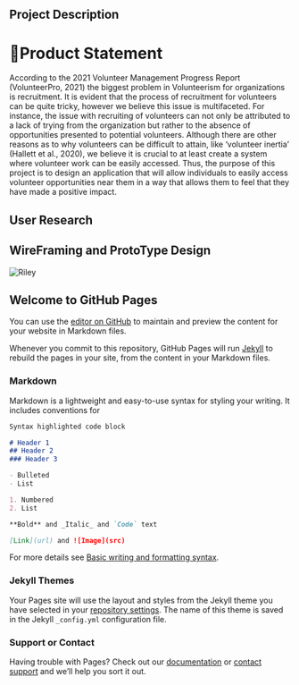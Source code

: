 ## Project Description
# 🐙Product Statement

According to the 2021 Volunteer Management Progress Report (VolunteerPro, 2021) the biggest problem in Volunteerism for organizations is recruitment. It is evident that the process of recruitment for volunteers can be quite tricky, however we believe this issue is multifaceted. For instance, the issue with recruiting of volunteers can not only be attributed to a lack of trying from the organization but rather to the absence of opportunities presented to potential volunteers. Although there are other reasons as to why volunteers can be difficult to attain, like ‘volunteer inertia’ (Hallett et al., 2020), we believe it is crucial to at least create a system where volunteer work can be easily accessed. Thus, the purpose of this project is to design an application that will allow individuals to easily access volunteer opportunities near them in a way that allows them to feel that they have made a positive impact.     

## User Research


## WireFraming and ProtoType Design


![Riley](https://media.discordapp.net/attachments/307258929451106314/975961320878923856/Riley01.jpg?width=621&height=668)


## Welcome to GitHub Pages

You can use the [editor on GitHub](https://github.com/RobertFranz-sfsu/PageTest/edit/gh-pages/index.md) to maintain and preview the content for your website in Markdown files.

Whenever you commit to this repository, GitHub Pages will run [Jekyll](https://jekyllrb.com/) to rebuild the pages in your site, from the content in your Markdown files.

### Markdown

Markdown is a lightweight and easy-to-use syntax for styling your writing. It includes conventions for

```markdown
Syntax highlighted code block

# Header 1
## Header 2
### Header 3

- Bulleted
- List

1. Numbered
2. List

**Bold** and _Italic_ and `Code` text

[Link](url) and ![Image](src)
```

For more details see [Basic writing and formatting syntax](https://docs.github.com/en/github/writing-on-github/getting-started-with-writing-and-formatting-on-github/basic-writing-and-formatting-syntax).

### Jekyll Themes

Your Pages site will use the layout and styles from the Jekyll theme you have selected in your [repository settings](https://github.com/RobertFranz-sfsu/PageTest/settings/pages). The name of this theme is saved in the Jekyll `_config.yml` configuration file.

### Support or Contact

Having trouble with Pages? Check out our [documentation](https://docs.github.com/categories/github-pages-basics/) or [contact support](https://support.github.com/contact) and we’ll help you sort it out.
 
